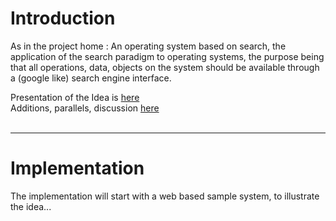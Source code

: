# Introduction #

As in the project home : An operating system based on search, the application of the search paradigm to operating systems, the purpose being that all operations, data, objects on the system should be available through a (google like) search engine interface.

Presentation of the Idea is [here](http://ideasprojects-en.blogspot.com/2009/02/search-based-operating-systems.html)<br />
Additions, parallels, discussion [here](http://ideasprojects-en.blogspot.com/2009/03/search-based-operating-system-2.html)
<br /><br />

---

# Implementation #
The implementation will start with a web based sample system, to illustrate the idea...